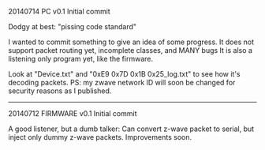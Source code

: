 20140714 PC v0.1 Initial commit

Dodgy at best: "pissing code standard"

I wanted to commit something to give an idea of some progress.
It does not support packet routing yet, incomplete classes, and MANY bugs
It is also a listening only program yet, like the firmware.

Look at "Device.txt" and "0xE9 0x7D 0x1B 0x25\_log.txt" to see how it's decoding packets.
PS: my zwave network ID will soon be changed for security reasons as I published.


---


20140712 FIRMWARE v0.1 Initial commit

A good listener, but a dumb talker: Can convert z-wave packet to serial, but inject only dummy z-wave packets. Improvements soon.